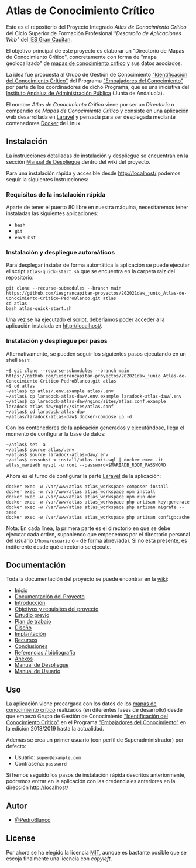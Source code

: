 # Atlas de Conocimiento Crítico

Este es el repositorio del Proyecto Integrado _Atlas de Conocimiento Crítico_ del Ciclo Superior de Formación Profesional _"Desarrollo de Aplicaciones Web"_ del [IES Gran Capitan](https://informatica.iesgrancapitan.org).

El objetivo principal de este proyecto es elaborar un "Directorio de Mapas de Conocimiento Crítico", concretamente con forma de "mapa geolocalizado" de [mapas de conocimiento crítico](https://ws168.juntadeandalucia.es/wikigestionC/index.php?title=Mapa_de_Conocimiento_Cr%C3%ADtico) y sus datos asociados.

La idea fue propuesta al Grupo de Gestión de Conocimiento ["Identificación del Conocimiento Crítico"](https://ws168.juntadeandalucia.es/iaap/gestiondelconocimiento/proyectos/edicion-2019-2020-edicion-2019-2020/gc06-identificacion-del-conocimiento-critico/) del Programa ["Embajadores del Conocimiento"](https://ws168.juntadeandalucia.es/iaap/gestiondelconocimiento/embajadores-del-conocimiento/) por parte de los coordinadores de dicho Programa, que es una iniciativa del [Instituto Andaluz de Administración Pública](http://www.juntadeandalucia.es/institutodeadministracionpublica/publico/home.filter) (Junta de Andalucía).

El nombre _Atlas de Conocimiento Crítico_ viene por ser un _Directorio_ o compendio de _Mapas de Conocimiento Crítico_ y consiste en una aplicación web desarrollada en [Laravel](https://laravel.com/) y pensada para ser desplegada mediante contenedores [Docker](https://www.docker.com/) de Linux.

## Instalación

La instrucciones detalladas de instalación y despliegue se encuentran en la sección [Manual de Despliegue](https://github.com/iesgrancapitan-proyectos/202021daw_junio_Atlas-de-Conocimiento-Critico-PedroBlanco/wiki/Manual_Despliegue) dentro del wiki del proyecto.

Para una instalación rápida y accesible desde [http://localhost/](http://localhost/) podemos seguir la siguientes instrucciones:

### Requisitos de la instalación rápida

Aparte de tener el puerto 80 libre en nuestra máquina, necesitaremos tener instaladas las siguientes aplicaciones:

- ```bash```
- ```git```
- ```envsubst```

### Instalación y despliegue automáticos

Para desplegar instalar de forma automática la aplicación se puede ejecutar el script ```atlas-quick-start.sh``` que se encuentra en la carpeta raiz del repositorio:

```shell
git clone --recurse-submodules --branch main https://github.com/iesgrancapitan-proyectos/202021daw_junio_Atlas-de-Conocimiento-Critico-PedroBlanco.git atlas
cd atlas
bash atlas-quick-start.sh
```

Una vez se ha ejecutado el script, deberíamos poder acceder a la aplicación instalada en [http://localhost/](http://localhost/).

### Instalación y despliegue por pasos

Alternativamente, se pueden seguir los siguientes pasos ejecutando en un shell ```bash```:

```shell
~$ git clone --recurse-submodules --branch main https://github.com/iesgrancapitan-proyectos/202021daw_junio_Atlas-de-Conocimiento-Critico-PedroBlanco.git atlas
~$ cd atlas
~/atlas$ cp atlas/.env.example atlas/.env
~/atlas$ cp laradock-atlas-daw/.env.example laradock-atlas-daw/.env
~/atlas$ cp laradock-atlas-daw/nginx/sites/atlas.conf.example laradock-atlas-daw/nginx/sites/atlas.conf
~/atlas$ cd laradock-atlas-daw
~/atlas/laradock-atlas-daw$ docker-compose up -d
```

Con los contenedores de la aplicación generados y ejecutándose, llega el momento de configurar la base de datos:

```shell
~/atlas$ set -a
~/atlas$ source atlas/.env
~/atlas$ source laradock-atlas-daw/.env
~/atlas$ envsubst < install/atlas-init.sql | docker exec -it atlas_mariadb mysql -u root --password=$MARIADB_ROOT_PASSWORD
```

Ahora es el turno de configurar la parte [Laravel](https://laravel.com/) de la aplicación:

```shell
docker exec -w /var/www/atlas atlas_workspace composer install
docker exec -w /var/www/atlas atlas_workspace npm install
docker exec -w /var/www/atlas atlas_workspace npm run dev
docker exec -w /var/www/atlas atlas_workspace php artisan key:generate
docker exec -w /var/www/atlas atlas_workspace php artisan migrate --seed
docker exec -w /var/www/atlas atlas_workspace php artisan config:cache
```

Nota: En cada línea, la primera parte es el directorio en que se debe ejecutar cada orden, suponiendo que empecemos por el directorio personal del usuario (```/home/usuario``` o ```~``` de forma abreviada). Si no está presente, es indiferente desde qué directorio se ejecute.

## Documentación

Toda la documentación del proyecto se puede encontrar en la [wiki](https://github.com/iesgrancapitan-proyectos/202021daw_junio_Atlas-de-Conocimiento-Critico-PedroBlanco/wiki):

- [Inicio](https://github.com/iesgrancapitan-proyectos/202021daw_junio_Atlas-de-Conocimiento-Critico-PedroBlanco/wiki/Home)
- [Documentación del Proyecto](https://github.com/iesgrancapitan-proyectos/202021daw_junio_Atlas-de-Conocimiento-Critico-PedroBlanco/wiki/Doc_PI)
- [Introducción](https://github.com/iesgrancapitan-proyectos/202021daw_junio_Atlas-de-Conocimiento-Critico-PedroBlanco/wiki/1Doc_Introduccion)
- [Objetivos y requisitos del proyecto](https://github.com/iesgrancapitan-proyectos/202021daw_junio_Atlas-de-Conocimiento-Critico-PedroBlanco/wiki/2Doc_Objetivos_Requisitos)
- [Estudio previo](https://github.com/iesgrancapitan-proyectos/202021daw_junio_Atlas-de-Conocimiento-Critico-PedroBlanco/wiki/3Doc_Estudio_previo)
- [Plan de trabajo](https://github.com/iesgrancapitan-proyectos/202021daw_junio_Atlas-de-Conocimiento-Critico-PedroBlanco/wiki/4Doc_Plan_Trabajo)
- [Diseño](https://github.com/iesgrancapitan-proyectos/202021daw_junio_Atlas-de-Conocimiento-Critico-PedroBlanco/wiki/5Doc_Diseno)
- [Implantación](https://github.com/iesgrancapitan-proyectos/202021daw_junio_Atlas-de-Conocimiento-Critico-PedroBlanco/wiki/6Doc_Implantacion)
- [Recursos](https://github.com/iesgrancapitan-proyectos/202021daw_junio_Atlas-de-Conocimiento-Critico-PedroBlanco/wiki/7Doc_Recursos)
- [Conclusiones](https://github.com/iesgrancapitan-proyectos/202021daw_junio_Atlas-de-Conocimiento-Critico-PedroBlanco/wiki/8Doc_Conclusiones)
- [Referencias / bibliografía](https://github.com/iesgrancapitan-proyectos/202021daw_junio_Atlas-de-Conocimiento-Critico-PedroBlanco/wiki/9Doc_Referencias_Bibliografia)
- [Anexos](https://github.com/iesgrancapitan-proyectos/202021daw_junio_Atlas-de-Conocimiento-Critico-PedroBlanco/wiki/10Doc_Anexos)
- [Manual de Despliegue](https://github.com/iesgrancapitan-proyectos/202021daw_junio_Atlas-de-Conocimiento-Critico-PedroBlanco/wiki/Manual_Despliegue)
- [Manual de Usuario](https://github.com/iesgrancapitan-proyectos/202021daw_junio_Atlas-de-Conocimiento-Critico-PedroBlanco/wiki/Manual_Usuario)

## Uso

La aplicación viene precargada con los datos de los [mapas de conocimiento crítico](https://ws168.juntadeandalucia.es/wikigestionC/index.php?title=Mapa_de_Conocimiento_Cr%C3%ADtico) realizados (en diferentes fases de desarrollo) desde que empezó Grupo de Gestión de Conocimiento ["Identificación del Conocimiento Crítico"](https://ws168.juntadeandalucia.es/iaap/gestiondelconocimiento/proyectos/edicion-2019-2020-edicion-2019-2020/gc06-identificacion-del-conocimiento-critico/)  en el Programa ["Embajadores del Conocimiento"](https://ws168.juntadeandalucia.es/iaap/gestiondelconocimiento/embajadores-del-conocimiento/) en la edición 2018/2019 hasta la actualidad.

Además se crea un primer usuario (con perfil de Superadministrador) por defecto:

- Usuario: ```super@example.com```
- Contraseña: ```password```

Si hemos seguido los pasos de instalación rápida descritos anteriormente, podremos entrar en la aplicación con las credenciales anteriores en la dirección [http://localhost/](http://localhost/)

## Autor

- [@PedroBlanco](https://www.github.com/PedroBlanco)

## License

Por ahora se ha elegido la licencia [MIT](https://choosealicense.com/licenses/mit/), aunque es bastante posible que se escoja finalmente una licencia con _copyleft_.
